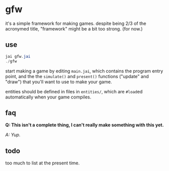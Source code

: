 gfw
===

it's a simple framework for making games. despite being 2/3 of the acronymed
title, "framework" might be a bit too strong. (for now.)


use
---

```PowerShell
jai gfw.jai
./gfw
```

start making a game by editing `main.jai`, which contains the program entry
point, and the the `simulate()` and `present()` functions ("update" and "draw")
that you'll want to use to make your game.

entities should be defined in files in `entities/`, which are `#load`ed
automatically when your game compiles.


faq
---

**Q: This isn't a complete thing, I can't really make something with this yet.**

*A: Yup.*


todo
----

too much to list at the present time.
